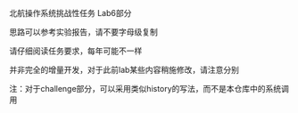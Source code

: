 北航操作系统挑战性任务 Lab6部分

思路可以参考实验报告，请不要字母级复制

请仔细阅读任务要求，每年可能不一样

并非完全的增量开发，对于此前lab某些内容稍施修改，请注意分别

注：对于challenge部分，可以采用类似history的写法，而不是本仓库中的系统调用
